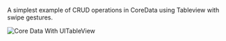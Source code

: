 A simplest example of CRUD operations in CoreData using Tableview with swipe gestures. 

![Core Data With UITableView](https://user-images.githubusercontent.com/25032829/130204015-00e83669-97a4-4bc0-9647-363c0bdc5614.gif)

